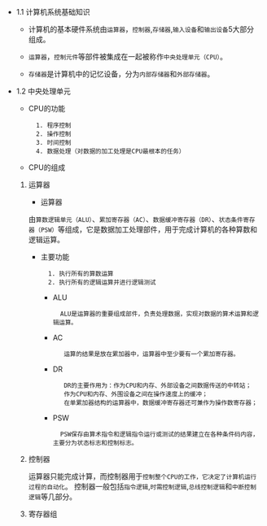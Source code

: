 - 1.1 计算机系统基础知识

	- 计算机的基本硬件系统由`运算器`，`控制器`,`存储器`,`输入设备`和`输出设备`5大部分组成。

	- `运算器`，`控制元件`等部件被集成在一起被称作`中央处理单元（CPU）`。

	- `存储器`是计算机中的记忆设备，分为`内部存储器`和`外部存储器`。

- 1.2 中央处理单元

	- CPU的功能

			1. 程序控制
			2. 操作控制
			3. 时间控制
			4. 数据处理（对数据的加工处理是CPU最根本的任务）

	- CPU的组成

	1. 运算器

		- 运算器
		
		由`算数逻辑单元（ALU）`、`累加寄存器（AC）`、`数据缓冲寄存器（DR）`、`状态条件寄存器（PSW）`等组成，它是数据加工处理部件，用于完成计算机的各种算数和逻辑运算。
		
		- 主要功能

				1. 执行所有的算数运算
				2. 执行所有的逻辑运算并进行逻辑测试

			- ALU 
				
					ALU是运算器的重要组成部件，负责处理数据，实现对数据的算术运算和逻辑运算。
					
		   - AC

		  			运算的结果是放在累加器中，运算器中至少要有一个累加寄存器。
		  			
		   - DR
					
					DR的主要作用为：作为CPU和内存、外部设备之间数据传送的中转站；
					作为CPU和内存、外围设备之间在操作速度上的缓冲；
					在单累加器结构的运算器中，数据缓冲寄存器还可兼作为操作数寄存器；
					
			- PSW 

					PSW保存由算术指令和逻辑指令运行或测试的结果建立在各种条件码内容，主要分为状态标志和控制标志。			
		
	2. 控制器

		运算器只能完成计算，而控制器用于`控制整个CPU的工作，它决定了计算机运行过程的自动化`。
		控制器一般包括`指令逻辑`,`时需控制逻辑`,`总线控制逻辑`和`中断控制逻辑`等几部分。
	
	3. 寄存器组	
